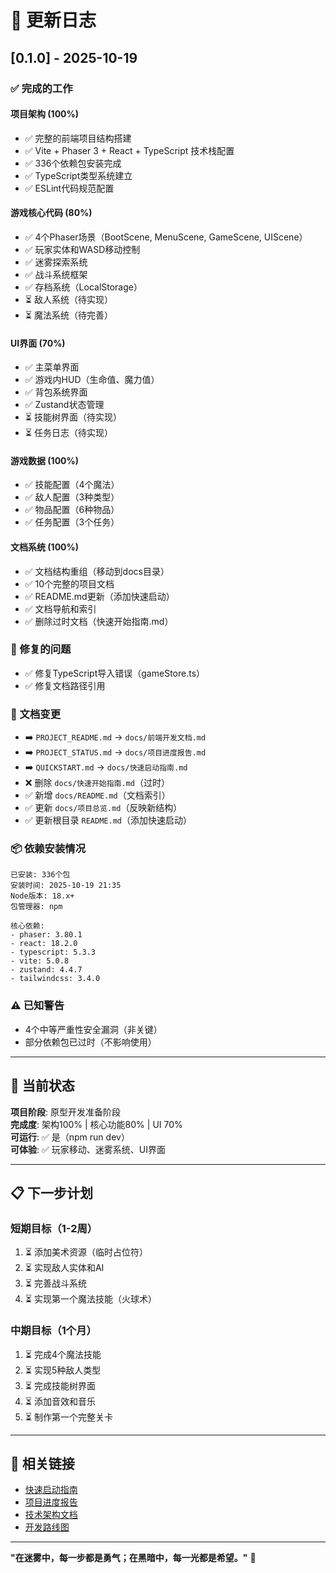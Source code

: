 # 📝 更新日志

## [0.1.0] - 2025-10-19

### ✅ 完成的工作

#### 项目架构 (100%)
- ✅ 完整的前端项目结构搭建
- ✅ Vite + Phaser 3 + React + TypeScript 技术栈配置
- ✅ 336个依赖包安装完成
- ✅ TypeScript类型系统建立
- ✅ ESLint代码规范配置

#### 游戏核心代码 (80%)
- ✅ 4个Phaser场景（BootScene, MenuScene, GameScene, UIScene）
- ✅ 玩家实体和WASD移动控制
- ✅ 迷雾探索系统
- ✅ 战斗系统框架
- ✅ 存档系统（LocalStorage）
- ⏳ 敌人系统（待实现）
- ⏳ 魔法系统（待完善）

#### UI界面 (70%)
- ✅ 主菜单界面
- ✅ 游戏内HUD（生命值、魔力值）
- ✅ 背包系统界面
- ✅ Zustand状态管理
- ⏳ 技能树界面（待实现）
- ⏳ 任务日志（待实现）

#### 游戏数据 (100%)
- ✅ 技能配置（4个魔法）
- ✅ 敌人配置（3种类型）
- ✅ 物品配置（6种物品）
- ✅ 任务配置（3个任务）

#### 文档系统 (100%)
- ✅ 文档结构重组（移动到docs目录）
- ✅ 10个完整的项目文档
- ✅ README.md更新（添加快速启动）
- ✅ 文档导航和索引
- ✅ 删除过时文档（快速开始指南.md）

### 🔧 修复的问题
- ✅ 修复TypeScript导入错误（gameStore.ts）
- ✅ 修复文档路径引用

### 📂 文档变更
- ➡️ `PROJECT_README.md` → `docs/前端开发文档.md`
- ➡️ `PROJECT_STATUS.md` → `docs/项目进度报告.md`
- ➡️ `QUICKSTART.md` → `docs/快速启动指南.md`
- ❌ 删除 `docs/快速开始指南.md`（过时）
- ✅ 新增 `docs/README.md`（文档索引）
- ✅ 更新 `docs/项目总览.md`（反映新结构）
- ✅ 更新根目录 `README.md`（添加快速启动）

### 📦 依赖安装情况
```
已安装: 336个包
安装时间: 2025-10-19 21:35
Node版本: 18.x+
包管理器: npm

核心依赖:
- phaser: 3.80.1
- react: 18.2.0
- typescript: 5.3.3
- vite: 5.0.8
- zustand: 4.4.7
- tailwindcss: 3.4.0
```

### ⚠️ 已知警告
- 4个中等严重性安全漏洞（非关键）
- 部分依赖包已过时（不影响使用）

---

## 🎯 当前状态

**项目阶段**: 原型开发准备阶段  
**完成度**: 架构100% | 核心功能80% | UI 70%  
**可运行**: ✅ 是（npm run dev）  
**可体验**: ✅ 玩家移动、迷雾系统、UI界面

---

## 📋 下一步计划

### 短期目标（1-2周）
1. ⏳ 添加美术资源（临时占位符）
2. ⏳ 实现敌人实体和AI
3. ⏳ 完善战斗系统
4. ⏳ 实现第一个魔法技能（火球术）

### 中期目标（1个月）
1. ⏳ 完成4个魔法技能
2. ⏳ 实现5种敌人类型
3. ⏳ 完成技能树界面
4. ⏳ 添加音效和音乐
5. ⏳ 制作第一个完整关卡

---

## 🔗 相关链接

- [快速启动指南](./docs/快速启动指南.md)
- [项目进度报告](./docs/项目进度报告.md)
- [技术架构文档](./docs/技术架构文档.md)
- [开发路线图](./docs/开发路线图.md)

---

**"在迷雾中，每一步都是勇气；在黑暗中，每一光都是希望。"** 🌟
